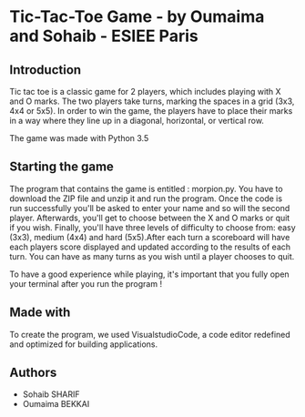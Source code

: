 # Tic-Tac-Toe Game - by Oumaima and Sohaib - ESIEE Paris







## Introduction

Tic tac toe is a classic game for 2 players, which includes playing with X and O marks. The two players take turns, marking the spaces in a grid (3x3, 4x4 or 5x5).
In order to win the game, the players have to place their marks in a way where they line up in a diagonal, horizontal, or vertical row.

The game was made with Python 3.5

## Starting the game

The program that contains the game is entitled : morpion.py. You have to download the ZIP file and unzip it and run the program.
Once the code is run successfully you'll be asked to enter your name and so will the second player. Afterwards, you'll get to choose between the X and O marks or quit if you wish. Finally, you'll have three levels of difficulty to choose from: easy (3x3), medium (4x4) and hard (5x5).After each turn a scoreboard will have each players score displayed and updated according to the results of each turn. You can have as many turns as you wish until a player chooses to quit.

To have a good experience while playing, it's important that you fully open your terminal after you run the program !

## Made with

To create the program, we used VisualstudioCode, a code editor redefined and optimized for building applications. 

## Authors

- Sohaib SHARIF
- Oumaima BEKKAI




